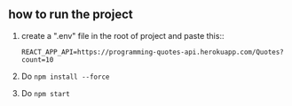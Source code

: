 ## how to run the project

1. create a ".env" file in the root of project and paste this::

    `REACT_APP_API=https://programming-quotes-api.herokuapp.com/Quotes?count=10`

2.  Do `npm install --force`
3.  Do `npm start`